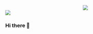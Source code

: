 <div align="center">
  <img src=https://komarev.com/ghpvc/?username=benediktholmes>
</div>

<div id="badges">
  <a href="https://www.codewars.com/users/bholmes">
    <img src=https://www.codewars.com/users/bholmes/badges/micro>
  </a>
  <!-- more -->
</div>

### Hi there 👋

<!--
**benediktholmes/benediktholmes** is a ✨ _special_ ✨ repository because its `README.md` (this file) appears on your GitHub profile.

Here are some ideas to get you started:

- 🔭 I’m currently working on ...
- 🌱 I’m currently learning ...
- 👯 I’m looking to collaborate on ...
- 🤔 I’m looking for help with ...
- 💬 Ask me about ...
- 📫 How to reach me: ...
- 😄 Pronouns: ...
- ⚡ Fun fact: ...
-->
